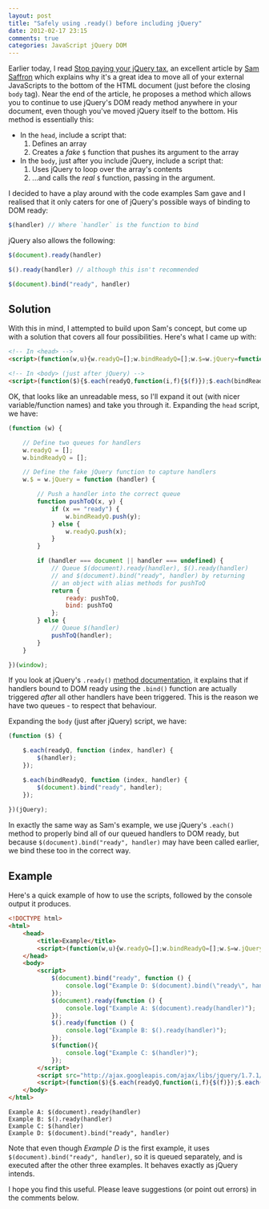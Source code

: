 ```yaml
---
layout: post
title: "Safely using .ready() before including jQuery"
date: 2012-02-17 23:15
comments: true
categories: JavaScript jQuery DOM
---
```


Earlier today, I read [Stop paying your jQuery tax](http://samsaffron.com/archive/2012/02/17/stop-paying-your-jquery-tax), an excellent article by [Sam Saffron](http://samsaffron.com/) which explains why it's a great idea to move all of your external JavaScripts to the bottom of the HTML document (just before the closing `body` tag). Near the end of the article, he proposes a method which allows you to continue to use jQuery's DOM ready method anywhere in your document, even though you've moved jQuery itself to the bottom. His method is essentially this:

<!-- more -->

* In the `head`, include a script that:
  1. Defines an array
  2. Creates a _fake_ `$` function that pushes its argument to the array
* In the `body`, just after you include jQuery, include a script that:
  1. Uses jQuery to loop over the array's contents
  2. ...and calls the _real_ `$` function, passing in the argument.

I decided to have a play around with the code examples Sam gave and I realised that it only caters for one of jQuery's possible ways of binding to DOM ready:

``` js
$(handler) // Where `handler` is the function to bind
```

jQuery also allows the following:

``` js
$(document).ready(handler)

$().ready(handler) // although this isn't recommended

$(document).bind("ready", handler)
```

## Solution ##

With this in mind, I attempted to build upon Sam's concept, but come up with a solution that covers all four possibilities. Here's what I came up with:

``` html
<!-- In <head> -->
<script>(function(w,u){w.readyQ=[];w.bindReadyQ=[];w.$=w.jQuery=function(f){function p(x,y){if(x=="ready"){w.bindReadyQ.push(y);}else{w.readyQ.push(x);}}if(f===document||f===u){return{ready:p,bind:p}}else{p(f)}}})(window)</script>

<!-- In <body> (just after jQuery) -->
<script>(function($){$.each(readyQ,function(i,f){$(f)});$.each(bindReadyQ,function(i,f){$(document).bind("ready",f)})})(jQuery)</script>

```

OK, that looks like an unreadable mess, so I'll expand it out (with nicer variable/function names) and take you through it. Expanding the `head` script, we have:

``` js
(function (w) {

	// Define two queues for handlers
	w.readyQ = [];
	w.bindReadyQ = [];

	// Define the fake jQuery function to capture handlers
	w.$ = w.jQuery = function (handler) {

		// Push a handler into the correct queue
		function pushToQ(x, y) {
			if (x == "ready") {
				w.bindReadyQ.push(y);
			} else {
				w.readyQ.push(x);
			}
		}

		if (handler === document || handler === undefined) {
			// Queue $(document).ready(handler), $().ready(handler)
			// and $(document).bind("ready", handler) by returning
			// an object with alias methods for pushToQ
			return {
				ready: pushToQ,
				bind: pushToQ
			};
		} else {
			// Queue $(handler)
			pushToQ(handler);
		}
	}

})(window);
```

If you look at jQuery's `.ready()` [method documentation](http://api.jquery.com/ready/), it explains that if handlers bound to DOM ready using the `.bind()` function are actually triggered _after_ all other handlers have been triggered. This is the reason we have two queues - to respect that behaviour.

Expanding the `body` (just after jQuery) script, we have:

``` js
(function ($) {

	$.each(readyQ, function (index, handler) {
		$(handler);
	});

	$.each(bindReadyQ, function (index, handler) {
		$(document).bind("ready", handler);
	});
	
})(jQuery);
```

In exactly the same way as Sam's example, we use jQuery's `.each()` method to properly bind all of our queued handlers to DOM ready, but because `$(document).bind("ready", handler)` may have been called earlier, we bind these too in the correct way.

## Example ##

Here's a quick example of how to use the scripts, followed by the console output it produces.

``` html Example
<!DOCTYPE html>
<html>
	<head>
		<title>Example</title>
		<script>(function(w,u){w.readyQ=[];w.bindReadyQ=[];w.$=w.jQuery=function(f){function p(x,y){if(x==="ready"){w.bindReadyQ.push(y);}else{w.readyQ.push(x);}}if(f===document||f===u){return{ready:p,bind:p}}else{p(f)}}})(window)</script>
	</head>
	<body>
		<script>
			$(document).bind("ready", function () {
				console.log("Example D: $(document).bind(\"ready\", handler)");
			});
			$(document).ready(function () {
				console.log("Example A: $(document).ready(handler)");
			});
			$().ready(function () {
				console.log("Example B: $().ready(handler)");
			});
			$(function(){
				console.log("Example C: $(handler)");
			});
		</script>
		<script src="http://ajax.googleapis.com/ajax/libs/jquery/1.7.1/jquery.min.js"></script>
		<script>(function($){$.each(readyQ,function(i,f){$(f)});$.each(bindReadyQ,function(i,f){$(document).bind("ready",f)})})(jQuery)</script>
	</body>
</html>
```

``` text Example console output
Example A: $(document).ready(handler)
Example B: $().ready(handler)
Example C: $(handler)
Example D: $(document).bind("ready", handler)
```

Note that even though *Example D* is the first example, it uses `$(document).bind("ready", handler)`, so it is queued separately, and is executed after the other three examples. It behaves exactly as jQuery intends.

I hope you find this useful. Please leave suggestions (or point out errors) in the comments below.